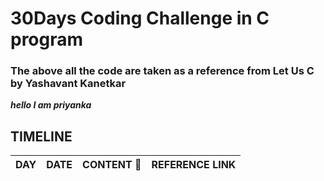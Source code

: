 # 30Days  Coding Challenge in C program
### The above all the code are taken as a reference from Let Us C by Yashavant Kanetkar
***hello I am priyanka*** 

## TIMELINE
|   DAY   |   DATE   |           CONTENT :steam_locomotive:           |           REFERENCE LINK          |
|---------|----------|-----------------------------|-----------------------------------|
